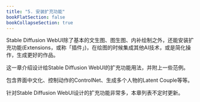 ```yaml
---
title: "5. 安装扩充功能"
bookFlatSection: false
bookCollapseSection: true
---
```


Stable Diffusion WebUI除了基本的文生图、图生图、内补绘制之外，还能安装扩充功能(Extensions，或称「插件」)，在绘图的时候集成其他AI技术，或是简化操作，生成更好的作品。

这一章介绍设计给Stable Diffusion WebUI的扩充功能用法，并附上一些范例。

包含界面中文化、控制动作的ControlNet、生成多个人物的Latent Couple等等。

针对Stable Diffusion WebUI设计的扩充功能非常多，本章列表不定时更新。
